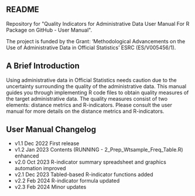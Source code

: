 ## README

Repository for "Quality Indicators for Administrative Data
User Manual For R Package on GitHub - User Manual".

The project is funded by the Grant: ‘Methodological Advancements on the Use of Administrative Data in Official Statistics’ ESRC (ES/V005456/1).

## A Brief Introduction

Using administrative data in Official Statistics needs caution due
to the uncertainty surrounding the quality of the administrative
data. This manual guides you through implementing R code files to
obtain quality measures of the target administrative data. The
quality measures consist of two elements: distance metrics and
R-indicators. Please consult the user manual for more details on the
distance metrics and R-indicators.

## User Manual Changelog
- v1.1 Dec 2022 First release
- v1.2 Jan 2023 Contents (RUNNING - 2_Prep_Wtsample_Freq_Table.R) enhanced
- v2.0 Oct 2023 R-indicator summary spreadsheet and graphics automation improved
- v2.1 Dec 2023 Tabled-based R-indicator functions added
- v2.2 Feb 2024 R-indicator formula updated
- v2.3 Feb 2024 Minor updates